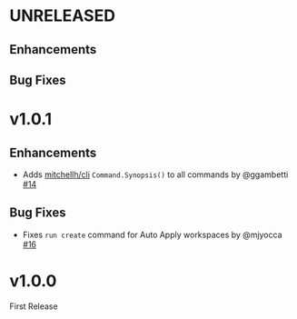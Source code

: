 # UNRELEASED

## Enhancements

## Bug Fixes

# v1.0.1

## Enhancements
* Adds [mitchellh/cli](https://github.com/mitchellh/cli) `Command.Synopsis()` to all commands by @ggambetti [#14](https://github.com/hashicorp/tfc-workflows-tooling/pull/14)

## Bug Fixes
* Fixes `run create` command for Auto Apply workspaces by @mjyocca [#16](https://github.com/hashicorp/tfc-workflows-tooling/pull/16)

# v1.0.0

First Release
